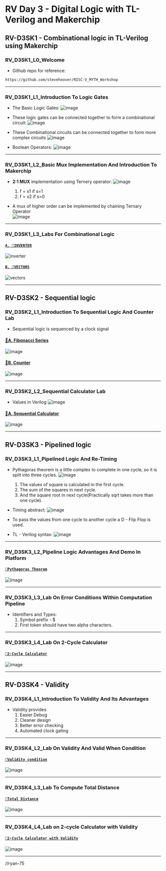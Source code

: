 # RV Day 3 - Digital Logic with TL-Verilog and Makerchip
## RV-D3SK1 - Combinational logic in TL-Verilog using Makerchip
### RV_D3SK1_L0_Welcome  

- Github repo for reference:
```bash
https://github.com/stevehoover/RISC-V_MYTH_Workshop
```

___

### RV_D3SK1_L1_Introduction To Logic Gates

- The Basic Logic Gates:
![image](images/Screenshot%202025-05-06%20145636.png)  

- These logic gates can be connected together to form a combinational circuit:
![image](images/Screenshot%202025-05-06%20151822.png)

- These Combinational circuits can be connected together to form more complex circuits
![image](images/Screenshot%202025-05-06%20152112.png)

- Boolean Operators:
![image](images/Screenshot%202025-05-06%20152230.png)

___

### RV_D3SK1_L2_Basic Mux Implementation And Introduction To Makerchip

- **2:1 MUX** implementation using Ternery operator:
![image](images/Screenshot%202025-05-06%20153103.png)
  1. f = x1 if s=1
  2. f = x2 if s=0

- A mux of higher order can be implemented by chaining Ternary Operator  
![image](images/Screenshot%202025-05-06%20155543.png)

___

### RV_D3SK1_L3_Labs For Combinational Logic

#### [`A. 🔗INVERTER`](codes/inverter.tlv)  

![inverter](images/Screenshot%202025-05-06%20161311.png)

#### [`B. 🔗VECTORS`](codes/vectors.tlv)

![vectors](images/Screenshot%202025-05-06%20163226.png)

___

## RV-D3SK2 - Sequential logic
### RV_D3SK2_L1_Introduction To Sequential Logic And Counter Lab

- Sequential logic is sequenced by a clock signal
#### [🔗A. Fibonacci Series](codes/fibonacci.tlv)
![image](images/Screenshot%202025-05-08%20140104.png)  

#### [🔗B. Counter](codes/counter.tlv)
![image](images/Screenshot%202025-05-08%20141240.png)

___

### RV_D3SK2_L2_Sequential Calculator Lab
- Values in Verilog
![image](images/Screenshot%202025-05-08%20141935.png)

#### [🔗A. Sequential Calculator](codes/seq_calc.tlv)
![image](images/Screenshot%202025-05-08%20150502.png)

___

## RV-D3SK3 - Pipelined logic
### RV_D3SK3_L1_Pipelined Logic And Re-Timing

- Pythagoras theorem is a little complex to complete in one cycle, so it is spilt into three cycles.
![image](images/Screenshot%202025-05-09%20114722.png)
  1. The values of square is calculated in the first cycle.
  2. The sum of the squares in next cycle.
  3. And the square root in next cycle(Practically sqrt takes more than one cycle).

- Timing abstract:
![image](images/Screenshot%202025-05-09%20121648.png)

- To pass the values from one cycle to another cycle a D - Flip Flop is used.

- TL - Verilog syntax:
![image](images/Screenshot%202025-05-09%20121819.png)

___

### RV_D3SK3_L2_Pipeline Logic Advantages And Demo In Platform

#### [`🔗Pythagoras Theorem`](codes/pythagotas_theorem.tlv)
![image](images/Screenshot%202025-05-09%20123550.png)

___

### RV_D3SK3_L3_Lab On Error Conditions Within Computation Pipeline

- Identifiers and Types:
  1. Symbol prefix - $ 
  2. First token should have two alpha characters.  

___

### RV_D3SK3_L4_Lab On 2-Cycle Calculator
#### [`🔗2-Cycle Calculator`](codes/Pipelined_calculator.tlv)
![image](images/Screenshot%202025-05-09%20133622.png
)

___

## RV-D3SK4 - Validity
### RV_D3SK4_L1_Introduction To Validity And Its Advantages

- Validity provides
  1. Easier Debug
  2. Cleaner design
  3. Better error checking
  4. Automated clock gating  

___

### RV_D3SK4_L2_Lab On Validity And Valid When Condition

#### [`🔗Validity condition`](codes/validity.tlv)
![image](images/Screenshot%202025-05-09%20155245.png)

___

### RV_D3SK4_L3_Lab To Compute Total Distance

#### [`🔗Total Distance`](codes/total_distance.tlv)
![image](images/Screenshot%202025-05-09%20160519.png)

___

### RV_D3SK4_L4_Lab on 2-cycle Calculator with Validity

#### [`🔗2-Cycle Calculator with Validity`](codes/2-cycle-calc-with-validity.tlv)
![image](images/Screenshot%202025-05-09%20162622.png)

___

//ryan-75